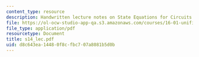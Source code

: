 ```yaml
---
content_type: resource
description: Handwritten lecture notes on State Equations for Circuits with Sources.
file: https://ol-ocw-studio-app-qa.s3.amazonaws.com/courses/16-01-unified-engineering-i-ii-iii-iv-fall-2005-spring-2006/d8c643ea14480f8cfbc707a8081b5d0b_s14_lec.pdf
file_type: application/pdf
resourcetype: Document
title: s14_lec.pdf
uid: d8c643ea-1448-0f8c-fbc7-07a8081b5d0b
---
```

